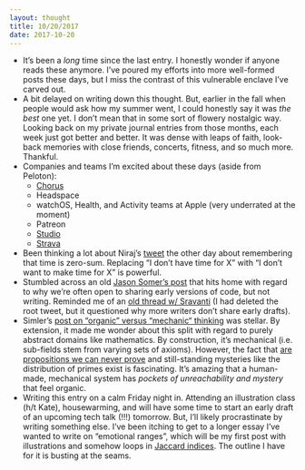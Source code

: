 ```yaml
---
layout: thought
title: 10/20/2017
date: 2017-10-20
---
```



- It’s been a _long_ time since the last entry. I honestly wonder if anyone reads these anymore. I’ve poured my efforts into more well-formed posts these days, but I miss the contrast of this vulnerable enclave I’ve carved out.
- A bit delayed on writing down this thought. But, earlier in the fall when people would ask how my summer went, I could honestly say it was _the best_ one yet. I don’t mean that in some sort of flowery nostalgic way. Looking back on my private journal entries from those months, each week just got better and better. It was dense with leaps of faith, look-back memories with close friends, concerts, fitness, and so much more. Thankful.
- Companies and teams I’m excited about these days (aside from Peloton):
    - [Chorus](https://www.chorus.fit)
    - Headspace
    - watchOS, Health, and Activity teams at Apple (very underrated at the moment)
    - Patreon
    - [Studio](http://studio.live)
    - [Strava](https://www.recode.net/2017/9/30/16389990/strava-social-network-athletes-sports-business-james-quarles)
- Been thinking a lot about Niraj’s [tweet](https://twitter.com/niraj/status/921084162467094529) the other day about remembering that time is zero-sum. Replacing “I don’t have time for X” with “I don’t want to make time for X” is powerful.
- Stumbled across an old [Jason Somer’s post](https://www.theatlantic.com/technology/archive/2010/12/the-simple-software-that-could-but-probably-wont-change-the-face-of-writing/68364/) that hits home with regard to why we’re often open to sharing early versions of code, but not writing. Reminded me of an [old thread w/ Sravanti](https://twitter.com/sravanti__/status/809389561084280832) (I had deleted the root tweet, but it questioned why more writers don’t share early drafts).
- Simler’s [post on “organic” versus “mechanic“ thinking](http://www.meltingasphalt.com/technical-debt-of-the-west/) was stellar. By extension, it made me wonder about this split with regard to purely abstract domains like mathematics. By construction, it’s mechanical (i.e. sub-fields stem from varying sets of axioms). However, the fact that [are propositions we can never prove](https://en.wikipedia.org/wiki/Gödel%27s_incompleteness_theorems) and still-standing mysteries like the distribution of primes exist is fascinating. It’s amazing that a human-made, mechanical system has _pockets of unreachability and mystery_ that feel organic.
- Writing this entry on a calm Friday night in. Attending an illustration class (h/t Kate), housewarming, and will have some time to start an early draft of an upcoming tech talk (!!!) tomorrow. But, I’ll likely procrastinate by writing something else. I’ve been itching to get to a longer essay I’ve wanted to write on “emotional ranges”, which will be my first post with illustrations and somehow loops in [Jaccard indices](https://en.wikipedia.org/wiki/Jaccard_index). The outline I have for it is busting at the seams.